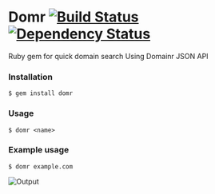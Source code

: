 Domr [![Build Status](https://secure.travis-ci.org/shvelo/domr.png)](http://travis-ci.org/shvelo/domr) [![Dependency Status](https://gemnasium.com/shvelo/domr.png)](https://gemnasium.com/shvelo/domr)
====

Ruby gem for quick domain search
Using Domainr JSON API



### Installation
    $ gem install domr

### Usage
    $ domr <name>
    
### Example usage
    $ domr example.com

![Output](http://shvelo.github.com/domr/images/full.jpg)